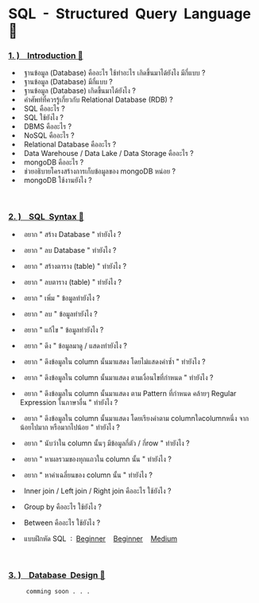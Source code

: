 # SQL &nbsp;-&nbsp; Structured&nbsp; Query&nbsp; Language&nbsp; 🚀

### [1.&nbsp;) &nbsp;&nbsp; Introduction 🔗](https://github.com/Arisa-Kaewsuan/SQL_Exercises/blob/main/Introduction.md)

   -  &nbsp; ฐานข้อมูล (Database) คืออะไร ใช้ทำอะไร เกิดขึ้นมาได้ยังไง มีกี่แบบ ?
   -  &nbsp; ฐานข้อมูล (Database) มีกี่แบบ ?
   -  &nbsp; ฐานข้อมูล (Database) เกิดขึ้นมาได้ยังไง ?
   -  &nbsp; คำศัพท์ที่ควรรู้เกี่ยวกับ Relational Database (RDB) ?
   -  &nbsp; SQL คืออะไร ?
   -  &nbsp; SQL ใช้ยังไง ?
   -  &nbsp; DBMS คืออะไร ?
   -  &nbsp; NoSQL คืออะไร ?
   -  &nbsp; Relational Database คืออะไร ?
   -  &nbsp; Data Warehouse / Data Lake / Data Storage คืออะไร ?
   -  &nbsp; mongoDB คืออะไร ?
   -  &nbsp; ช่วยอธิบายโครงสร้างการเก็บข้อมูลของ mongoDB หน่อย ?
   -  &nbsp; mongoDB ใช้งานยังไง ?

<br/>

### [2.&nbsp;) &nbsp;&nbsp; SQL&nbsp; Syntax 🔗](https://github.com/Arisa-Kaewsuan/SQL_Exercises/blob/main/sqlSyntax.md)

   -  &nbsp; อยาก " สร้าง Database " ทำยังไง ?
   -  &nbsp; อยาก " ลบ Database " ทำยังไง ?
   -  &nbsp; อยาก " สร้างตาราง (table) " ทำยังไง ?
   -  &nbsp; อยาก " ลบตาราง (table) " ทำยังไง ?
   -  &nbsp; อยาก " เพิ่ม " ข้อมูลทำยังไง ?
   -  &nbsp; อยาก " ลบ " ข้อมูลทำยังไง ?
   -  &nbsp; อยาก " แก้ไข " ข้อมูลทำยังไง ?
   -  &nbsp; อยาก " ดึง " ข้อมูลมาดู / แสดงทำยังไง ?
   -  &nbsp; อยาก " ดึงข้อมูลใน column นั้นมาแสดง โดยไม่แสดงค่าซ้ำ " ทำยังไง ?
   -  &nbsp; อยาก " ดึงข้อมูลใน column นั้นมาแสดง ตามเงื่อนไขที่กำหนด " ทำยังไง ?
   -  &nbsp; อยาก " ดึงข้อมูลใน column นั้นมาแสดง ตาม Pattern ที่กำหนด คล้ายๆ Regular Expression ในภาษาอื่น " ทำยังไง ?
   -  &nbsp; อยาก " ดึงข้อมูลใน column นั้นมาแสดง โดยเรียงค่าตาม columnใดcolumnหนึ่ง จากน้อยไปมาก หรือมากไปน้อย " ทำยังไง ?
   -  &nbsp; อยาก " นับว่าใน column นั้นๆ มีข้อมูลกี่ตัว / กี่row " ทำยังไง ?
   -  &nbsp; อยาก " หาผลรวมของทุกแถวใน column นั้น " ทำยังไง ?
   -  &nbsp; อยาก " หาค่าเฉลี่ยนของ column นั้น " ทำยังไง ?
   -  &nbsp; Inner join / Left join / Right join คืออะไร ใช้ยังไง ?
   -  &nbsp; Group by คืออะไร ใช้ยังไง ?
   -  &nbsp; Between คืออะไร ใช้ยังไง ?

-  &nbsp; แบบฝึกหัด SQL &nbsp;:&nbsp; [Beginner](https://www.hackerrank.com/domains/sql) &nbsp;&nbsp; [Beginner](https://sqlzoo.net/wiki/Window_LAG) &nbsp;&nbsp; [Medium](https://www.codingninjas.com/studio/problem-lists/top-100-sql-problems)

<br/>

### [3.&nbsp;) &nbsp;&nbsp; Database&nbsp; Design 🔗](https://www.youtube.com/watch?v=QQk33OX5IzU&list=RDCMUCUusPZJbly3C2dS5SEWhngw&start_radio=1&rv=QQk33OX5IzU&t=0)

         comming soon . . .

<br/>









